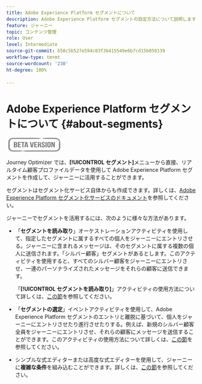 ```yaml
---
title: Adobe Experience Platform セグメントについて
description: Adobe Experience Platform セグメントの設定方法について説明します
feature: ジャーニー
topic: コンテンツ管理
role: User
level: Intermediate
source-git-commit: b58c5b527e594c03f3b415549e6b7cd15b050139
workflow-type: tm+mt
source-wordcount: '230'
ht-degree: 100%

---
```


# Adobe Experience Platform セグメントについて {#about-segments}

![](../assets/do-not-localize/badge.png)

Journey Optimizer では、**[!UICONTROL セグメント]**&#x200B;メニューから直接、リアルタイム顧客プロファイルデータを使用して Adobe Experience Platform セグメントを作成して、ジャーニーに活用することができます。

セグメントはセグメント化サービス自体からも作成できます。詳しくは、[Adobe Experience Platform セグメント化サービスのドキュメント](https://experienceleague.adobe.com/docs/experience-platform/segmentation/home.html?lang=ja)を参照してください。

ジャーニーでセグメントを活用するには、次のように様々な方法があります。

* 「**セグメントを読み取り**」オーケストレーションアクティビティを使用して、指定したセグメントに属するすべての個人をジャーニーにエントリさせる。ジャーニーに含まれるメッセージは、そのセグメントに属する複数の個人に送信されます。「シルバー顧客」セグメントがあるとします。このアクティビティを使用すると、すべてのシルバー顧客をジャーニーにエントリさせ、一連のパーソナライズされたメッセージをそれらの顧客に送信できます。

   「**[!UICONTROL セグメントを読み取り]**」アクティビティの使用方法について詳しくは、[この節](../building-journeys/read-segment.md#configuring-segment-trigger-activity)を参照してください。

* 「**セグメントの選定**」イベントアクティビティを使用して、Adobe Experience Platform セグメントのエントリと離脱に基づいて、個人をジャーニーにエントリさせたり進行させたりする。例えば、新規のシルバー顧客全員をジャーニーにエントリさせ、それらの顧客にメッセージを送信することができます。このアクティビティの使用方法について詳しくは、[この節](../building-journeys/segment-qualification-events.md)を参照してください。

* シンプルな式エディターまたは高度な式エディターを使用して、ジャーニーに&#x200B;**複雑な条件**&#x200B;を組み込むことができます。詳しくは、[この節](../building-journeys/condition-activity.md#using-a-segment)を参照してください。
